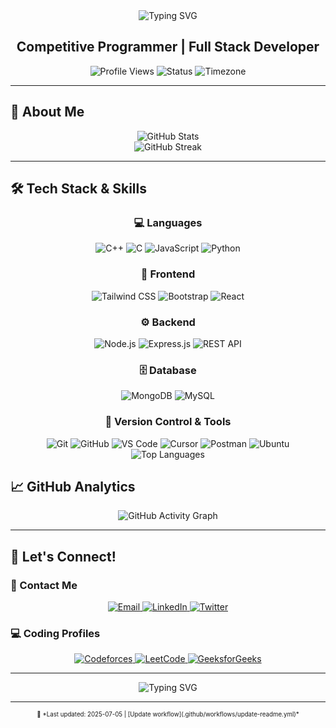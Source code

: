 <div align="center">
  <img src="https://readme-typing-svg.herokuapp.com?font=Fira+Code&weight=500&size=28&pause=1000&color=FFFFFF&center=true&vCenter=true&width=435&lines=Hello%2C+I'm+kuldeepsinh!;Glad+to+see+you+here!" alt="Typing SVG" />
</div>

<div align="center">
  <h2><strong>Competitive Programmer | Full Stack Developer</strong></h2>
</div>

<div align="center">
  <img src="https://komarev.com/ghpvc/?username=mkuldeepsinh&style=flat-square&color=3B82F6" alt="Profile Views" />
  <img src="https://img.shields.io/badge/Status-Active%20Developer-22C55E?style=flat-square&logo=github" alt="Status" />
  <img src="https://img.shields.io/badge/Timezone-UTC%2B5:30-3B82F6?style=flat-square&logo=clock" alt="Timezone" />
</div>

---

## 🌟 About Me

<div align="center">
  <img src="https://github-readme-stats.vercel.app/api?username=mkuldeepsinh&show_icons=true&theme=radical&hide_border=true&bg_color=0D1117&title_color=3B82F6&icon_color=22C55E&text_color=FFFFFF" alt="GitHub Stats" />
</div>

<div align="center">
  <img src="https://streak-stats.demolab.com?user=mkuldeepsinh&theme=radical&hide_border=true&background=0D1117&stroke=3B82F6&ring=22C55E&fire=22C55E&currStreakNum=FFFFFF&sideNums=FFFFFF&currStreakLabel=3B82F6&sideLabels=3B82F6&dates=FFFFFF" alt="GitHub Streak" />
</div>

---



## 🛠️ Tech Stack & Skills

<div align="center">
  <h3>💻 Languages</h3>
</div>
<div align="center">
  <img src="https://img.shields.io/badge/C%2B%2B-00599C?style=for-the-badge&logo=c%2B%2B&logoColor=white" alt="C++" />
  <img src="https://img.shields.io/badge/C-00599C?style=for-the-badge&logo=c&logoColor=white" alt="C" />
  <img src="https://img.shields.io/badge/JavaScript-323330?style=for-the-badge&logo=javascript&logoColor=F7DF1E" alt="JavaScript" />
  <img src="https://img.shields.io/badge/Python-FFD43B?style=for-the-badge&logo=python&logoColor=blue" alt="Python" />
</div>

<div align="center">
  <h3>🎨 Frontend</h3>
</div>
<div align="center">
  <img src="https://img.shields.io/badge/Tailwind_CSS-38B2AC?style=for-the-badge&logo=tailwind-css&logoColor=white" alt="Tailwind CSS" />
  <img src="https://img.shields.io/badge/Bootstrap-563D7C?style=for-the-badge&logo=bootstrap&logoColor=white" alt="Bootstrap" />
  <img src="https://img.shields.io/badge/React-20232A?style=for-the-badge&logo=react&logoColor=61DAFB" alt="React" />
</div>

<div align="center">
  <h3>⚙️ Backend</h3>
</div>
<div align="center">
  <img src="https://img.shields.io/badge/Node.js-339933?style=for-the-badge&logo=nodedotjs&logoColor=white" alt="Node.js" />
  <img src="https://img.shields.io/badge/Express.js-000000?style=for-the-badge&logo=express&logoColor=white" alt="Express.js" />
  <img src="https://img.shields.io/badge/REST_API-FF6B6B?style=for-the-badge&logo=api&logoColor=white" alt="REST API" />
</div>

<div align="center">
  <h3>🗄️ Database</h3>
</div>
<div align="center">
  <img src="https://img.shields.io/badge/MongoDB-4EA94B?style=for-the-badge&logo=mongodb&logoColor=white" alt="MongoDB" />
  <img src="https://img.shields.io/badge/MySQL-00000F?style=for-the-badge&logo=mysql&logoColor=white" alt="MySQL" />
</div>

<div align="center">
  <h3>🔧 Version Control & Tools</h3>
</div>
<div align="center">
  <img src="https://img.shields.io/badge/GIT-E44C30?style=for-the-badge&logo=git&logoColor=white" alt="Git" />
  <img src="https://img.shields.io/badge/GitHub-100000?style=for-the-badge&logo=github&logoColor=white" alt="GitHub" />
  <img src="https://img.shields.io/badge/VS_Code-007ACC?style=for-the-badge&logo=visual-studio-code&logoColor=white" alt="VS Code" />
  <img src="https://img.shields.io/badge/Cursor-000000?style=for-the-badge&logo=cursor&logoColor=white" alt="Cursor" />
  <img src="https://img.shields.io/badge/Postman-FF6C37?style=for-the-badge&logo=postman&logoColor=white" alt="Postman" />
  <img src="https://img.shields.io/badge/Ubuntu-E95420?style=for-the-badge&logo=ubuntu&logoColor=white" alt="Ubuntu" />
</div>

<div align="center">
  <img src="https://github-readme-stats.vercel.app/api/top-langs/?username=mkuldeepsinh&layout=compact&theme=radical&hide_border=true&bg_color=0D1117&title_color=3B82F6&text_color=FFFFFF" alt="Top Languages" />
</div>



## 📈 GitHub Analytics

<div align="center">
  <img src="https://github-readme-activity-graph.vercel.app/graph?username=mkuldeepsinh&theme=radical&hide_border=true&bg_color=0D1117&color=3B82F6&line=22C55E&point=FFFFFF" alt="GitHub Activity Graph" />
</div>

---

## 🤝 Let's Connect!

### 📧 Contact Me
<div align="center">
  <a href="mailto:mkuldeepsinh9@gmail.com">
    <img src="https://img.shields.io/badge/Gmail-D14836?style=for-the-badge&logo=gmail&logoColor=white" alt="Email" />
  </a>
  <a href="https://www.linkedin.com/in/mkuldeepsinh/" target="_blank">
    <img src="https://img.shields.io/badge/LinkedIn-0077B5?style=for-the-badge&logo=linkedin&logoColor=white" alt="LinkedIn" />
  </a>
  <a href="https://x.com/kuldeepsinh1712" target="_blank">
    <img src="https://img.shields.io/badge/Twitter-1DA1F2?style=for-the-badge&logo=twitter&logoColor=white" alt="Twitter" />
  </a>
</div>

### 💻 Coding Profiles
<div align="center">
  <a href="https://codeforces.com/profile/kuldipsinh_" target="_blank">
    <img src="https://img.shields.io/badge/Codeforces-1F8ACB?style=for-the-badge&logo=codeforces&logoColor=white" alt="Codeforces" />
  </a>
  <a href="https://leetcode.com/u/kuldipsinh/" target="_blank">
    <img src="https://img.shields.io/badge/LeetCode-000000?style=for-the-badge&logo=leetcode&logoColor=white" alt="LeetCode" />
  </a>
  <a href="https://www.geeksforgeeks.org/user/kuldeepsinh/" target="_blank">
    <img src="https://img.shields.io/badge/GeeksforGeeks-2F8D46?style=for-the-badge&logo=geeksforgeeks&logoColor=white" alt="GeeksforGeeks" />
  </a>
</div>

---

<div align="center">
  <img src="https://readme-typing-svg.herokuapp.com?font=Fira+Code&weight=500&size=18&pause=1000&color=FFFFFF&center=true&vCenter=true&width=435&lines=Thanks+for+visiting!;Let's+build+something+amazing+together!;Happy+coding!+%F0%9F%9A%80" alt="Typing SVG" />
</div>

---

<div align="center">
  <sub><sup>🔄 *Last updated: 2025-07-05 | [Update workflow](.github/workflows/update-readme.yml)*</sup></sub>
</div>